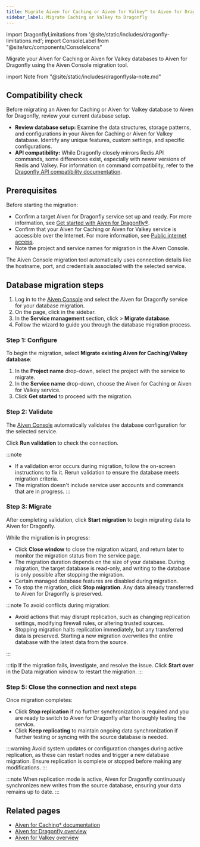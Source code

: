 ```yaml
---
title: Migrate Aiven for Caching or Aiven for Valkey™ to Aiven for Dragonfly
sidebar_label: Migrate Caching or Valkey to Dragonfly
---
```

import DragonflyLimitations from '@site/static/includes/dragonfly-limitations.md';
import ConsoleLabel from "@site/src/components/ConsoleIcons"

Migrate your Aiven for Caching or Aiven for Valkey databases to Aiven for Dragonfly using the Aiven Console migration tool.

import Note from "@site/static/includes/dragonflysla-note.md"

<Note/>

## Compatibility check

Before migrating an Aiven for Caching or Aiven for Valkey database to Aiven for
Dragonfly, review your current database setup.

- **Review database setup:** Examine the data structures, storage patterns, and
  configurations in your Aiven for Caching or Aiven for Valkey database. Identify any
  unique features, custom settings, and specific configurations.
- **API compatibility:** While Dragonfly closely mirrors Redis API commands, some
  differences exist, especially with newer versions of Redis and Valkey.
  For information on command compatibility, refer to the
  [Dragonfly API compatibility documentation](https://www.dragonflydb.io/docs/command-reference/compatibility).

## Prerequisites

Before starting the migration:

- Confirm a target Aiven for Dragonfly service set up and ready. For more information,
  see [Get started with Aiven for Dragonfly®](/docs/products/dragonfly/get-started).
- Confirm that your Aiven for Caching or Aiven for Valkey service is accessible over
  the Internet. For more information, see
  [Public internet access](/docs/platform/howto/public-access-in-vpc).
- Note the project and service names for migration in the Aiven Console.

The Aiven Console migration tool automatically uses connection details
like the hostname, port, and credentials associated with the selected service.

<DragonflyLimitations />

## Database migration steps

1. Log in to the [Aiven Console](https://console.aiven.io/) and select
   the Aiven for Dragonfly service for your database migration.
1. On the <ConsoleLabel name="overview"/> page, click
   <ConsoleLabel name="service settings"/> in the sidebar.
1. In the **Service management** section, click
   <ConsoleLabel name="actions"/> > **Migrate database**.
1. Follow the wizard to guide you through the database migration process.

### Step 1: Configure

To begin the migration, select **Migrate existing Aiven for Caching/Valkey database**:

1. In the **Project name** drop-down, select the project with the service to migrate.
1. In the **Service name** drop-down, choose the Aiven for Caching or Aiven for Valkey
   service.
1. Click **Get started** to proceed with the migration.

### Step 2: Validate

The [Aiven Console](https://console.aiven.io/) automatically validates the database
configuration for the selected service.

Click **Run validation** to check the connection.

:::note

- If a validation error occurs during migration, follow the on-screen
  instructions to fix it. Rerun validation to ensure the database meets
migration criteria.
- The migration doesn't include service
  user accounts and commands that are in progress.
:::

### Step 3: Migrate

After completing validation, click **Start migration** to begin migrating data to
Aiven for Dragonfly.

While the migration is in progress:

- Click **Close window** to close the migration wizard, and return later to monitor the
  migration status from the service <ConsoleLabel name="overview"/> page.
- The migration duration depends on the size of your database. During migration, the
  target database is read-only, and writing to the database is only possible after
  stopping the migration.
- Certain managed database features are disabled during migration.
- To stop the migration, click **Stop migration**. Any data already transferred to
  Aiven for Dragonfly is preserved.

:::note
To avoid conflicts during migration:

- Avoid actions that may disrupt replication, such as changing replication settings,
  modifying firewall rules, or altering trusted sources.
- Stopping migration halts replication immediately, but any transferred data is
  preserved. Starting a new migration overwrites the entire database with the latest
  data from the source.

:::

:::tip
If the migration fails, investigate, and resolve the issue. Click **Start over** in
the Data migration window to restart the migration.
:::

### Step 5: Close the connection and next steps

Once migration completes:

- Click **Stop replication** if no further synchronization is required and
  you are ready to switch to Aiven for Dragonfly after thoroughly testing the service.
- Click **Keep replicating** to maintain ongoing data synchronization if further
  testing or syncing with the source database is needed.


:::warning
Avoid system updates or configuration changes during active replication, as these can
restart nodes and trigger a new database migration. Ensure replication is complete or
stopped before making any modifications.
:::

:::note
When replication mode is active, Aiven for Dragonfly continuously synchronizes new
writes from the source database, ensuring your data remains up to date.
:::

## Related pages

- [Aiven for Caching* documentation](/docs/products/caching/get-started)
- [Aiven for Dragonfly overview](/docs/products/dragonfly)
- [Aiven for Valkey overview](/docs/products/valkey)
